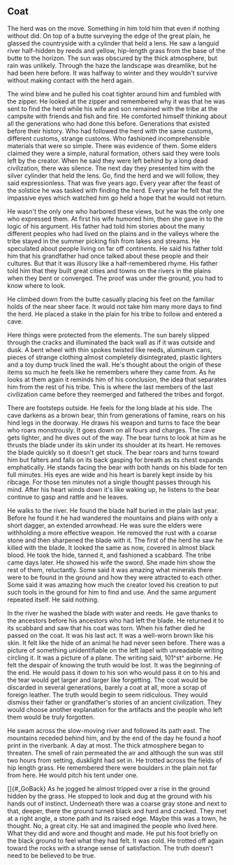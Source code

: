 ## Coat

The herd was on the move. Something in him told him that even if nothing
without did. On top of a butte surveying the edge of the great plain, he
glassed the countryside with a cylinder that held a lens. He saw a
languid river half-hidden by reeds and yellow, hip-length grass from the
base of the butte to the horizon. The sun was obscured by the thick
atmosphere, but rain was unlikely. Through the haze the landscape was
dreamlike, but he had been here before. It was halfway to winter and
they wouldn't survive without making contact with the herd again.

The wind blew and he pulled his coat tighter around him and fumbled with
the zipper. He looked at the zipper and remembered why it was that he
was sent to find the herd while his wife and son remained with the tribe
at the campsite with friends and fish and fire. He comforted himself
thinking about all the generations who had done this before. Generations
that existed before their history. Who had followed the herd with the
same customs, different customs, strange customs. Who fashioned
incomprehensible materials that were so simple. There was evidence of
them. Some elders claimed they were a simple, natural formation, others
said they were tools left by the creator. When he said they were left
behind by a long dead civilization, there was silence. The next day they
presented him with the silver cylinder that held the lens. Go, find the
herd and we will follow, they said expressionless. That was five years
ago. Every year after the feast of the solstice he was tasked with
finding the herd. Every year he felt that the impassive eyes which
watched him go held a hope that he would not return.

He wasn't the only one who harbored these views, but he was the only one
who expressed them. At first his wife humored him, then she gave in to
the logic of his argument. His father had told him stories about the
many different peoples who had lived on the plains and in the valleys
where the tribe stayed in the summer picking fish from lakes and
streams. He speculated about people living on far off continents. He
said his father told him that his grandfather had once talked about
these people and their cultures. But that it was illusory like a
half-remembered rhyme. His father told him that they built great cities
and towns on the rivers in the plains when they bent or converged. The
proof was under the ground, you had to know where to look.

He climbed down from the butte casually placing his feet on the familiar
holds of the near sheer face. It would not take him many more days to
find the herd. He placed a stake in the plain for his tribe to follow
and entered a cave.

Here things were protected from the elements. The sun barely slipped
through the cracks and illuminated the back wall as if it was outside
and dusk. A bent wheel with thin spokes twisted like reeds, aluminum
cans, pieces of strange clothing almost completely disintegrated,
plastic lighters and a toy dump truck lined the wall. He's thought about
the origin of these items so much he feels like he remembers where they
came from. As he looks at them again it reminds him of his conclusion,
the idea that separates him from the rest of his tribe. This is where
the last members of the last civilization came before they reemerged and
fathered the tribes and forgot.

There are footsteps outside. He feels for the long blade at his side.
The cave darkens as a brown bear, thin from generations of famine, rears
on his hind legs in the doorway. He draws his weapon and turns to face
the bear who roars monstrously. It goes down on all fours and charges.
The cave gets lighter, and he dives out of the way. The bear turns to
look at him as he thrusts the blade under its skin under its shoulder at
its heart. He removes the blade quickly so it doesn't get stuck. The
bear roars and turns toward him but falters and falls on its back
gasping for breath as its chest expands emphatically. He stands facing
the bear with both hands on his blade for ten full minutes. His eyes are
wide and his heart is barely kept inside by his ribcage. For those ten
minutes not a single thought passes through his mind. After his heart
winds down it's like waking up, he listens to the bear continue to gasp
and rattle and he leaves.

He walks to the river. He found the blade half buried in the plain last
year. Before he found it he had wandered the mountains and plains with
only a short dagger, an extended arrowhead. He was sure the elders were
withholding a more effective weapon. He removed the rust with a coarse
stone and then sharpened the blade with it. The first of the herd he saw
he killed with the blade. It looked the same as now, covered in almost
black blood. He took the hide, tanned it, and fashioned a scabbard. The
tribe came days later. He showed his wife the sword. She made him show
the rest of them, reluctantly. Some said it was amazing what minerals
there were to be found in the ground and how they were attracted to each
other. Some said it was amazing how much the creator loved his creation
to put such tools in the ground for him to find and use. And the same
argument repeated itself. He said nothing.

In the river he washed the blade with water and reeds. He gave thanks to
the ancestors before his ancestors who had left the blade. He returned
it to its scabbard and saw that his coat was torn. When his father died
he passed on the coat. It was his last act. It was a well-worn brown
like his skin. It felt like the hide of an animal he had never seen
before. There was a picture of something unidentifiable on the left
lapel with unreadable writing circling it. It was a picture of a plane.
The writing said, 101^st^ airborne. He felt the despair of knowing the
truth would be lost. It was the beginning of the end. He would pass it
down to his son who would pass it on to his and the tear would get
larger and larger like forgetting. The coat would be discarded in
several generations, barely a coat at all, more a scrap of foreign
leather. The truth would begin to seem ridiculous. They would dismiss
their father or grandfather's stories of an ancient civilization. They
would choose another explanation for the artifacts and the people who
left them would be truly forgotten.

He swam across the slow-moving river and followed its path east. The
mountains receded behind him, and by the end of the day he found a hoof
print in the riverbank. A day at most. The thick atmosphere began to
threaten. The smell of rain permeated the air and although the sun was
still two hours from setting, dusklight had set in. He trotted across
the fields of hip length grass. He remembered there were boulders in the
plain not far from here. He would pitch his tent under one.

[]{#_GoBack} As he jogged he almost tripped over a rise in the ground
hidden by the grass. He stopped to look and dug at the ground with his
hands out of instinct. Underneath there was a coarse gray stone and next
to that, deeper, there the ground turned black and hard and cracked.
They met at a right angle, a stone path and its raised edge. Maybe this
was a town, he thought. No, a great city. He sat and imagined the people
who lived here. What they did and wore and thought and made. He put his
foot briefly on the black ground to feel what they had felt. It was
cold. He trotted off again toward the rocks with a strange sense of
satisfaction. The truth doesn't need to be believed to be true.
